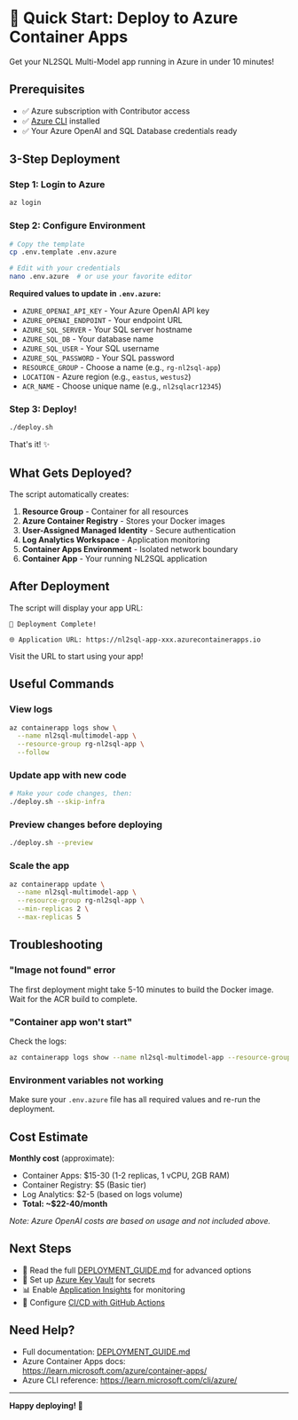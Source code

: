 # 🚀 Quick Start: Deploy to Azure Container Apps

Get your NL2SQL Multi-Model app running in Azure in under 10 minutes!

## Prerequisites

- ✅ Azure subscription with Contributor access
- ✅ [Azure CLI](https://aka.ms/InstallAzureCLI) installed
- ✅ Your Azure OpenAI and SQL Database credentials ready

## 3-Step Deployment

### Step 1: Login to Azure

```bash
az login
```

### Step 2: Configure Environment

```bash
# Copy the template
cp .env.template .env.azure

# Edit with your credentials
nano .env.azure  # or use your favorite editor
```

**Required values to update in `.env.azure`:**
- `AZURE_OPENAI_API_KEY` - Your Azure OpenAI API key
- `AZURE_OPENAI_ENDPOINT` - Your endpoint URL
- `AZURE_SQL_SERVER` - Your SQL server hostname
- `AZURE_SQL_DB` - Your database name
- `AZURE_SQL_USER` - Your SQL username
- `AZURE_SQL_PASSWORD` - Your SQL password
- `RESOURCE_GROUP` - Choose a name (e.g., `rg-nl2sql-app`)
- `LOCATION` - Azure region (e.g., `eastus`, `westus2`)
- `ACR_NAME` - Choose unique name (e.g., `nl2sqlacr12345`)

### Step 3: Deploy!

```bash
./deploy.sh
```

That's it! ✨

## What Gets Deployed?

The script automatically creates:

1. **Resource Group** - Container for all resources
2. **Azure Container Registry** - Stores your Docker images
3. **User-Assigned Managed Identity** - Secure authentication
4. **Log Analytics Workspace** - Application monitoring
5. **Container Apps Environment** - Isolated network boundary
6. **Container App** - Your running NL2SQL application

## After Deployment

The script will display your app URL:

```
🎉 Deployment Complete!

🌐 Application URL: https://nl2sql-app-xxx.azurecontainerapps.io
```

Visit the URL to start using your app!

## Useful Commands

### View logs
```bash
az containerapp logs show \
  --name nl2sql-multimodel-app \
  --resource-group rg-nl2sql-app \
  --follow
```

### Update app with new code
```bash
# Make your code changes, then:
./deploy.sh --skip-infra
```

### Preview changes before deploying
```bash
./deploy.sh --preview
```

### Scale the app
```bash
az containerapp update \
  --name nl2sql-multimodel-app \
  --resource-group rg-nl2sql-app \
  --min-replicas 2 \
  --max-replicas 5
```

## Troubleshooting

### "Image not found" error
The first deployment might take 5-10 minutes to build the Docker image. Wait for the ACR build to complete.

### "Container app won't start"
Check the logs:
```bash
az containerapp logs show --name nl2sql-multimodel-app --resource-group rg-nl2sql-app --tail 100
```

### Environment variables not working
Make sure your `.env.azure` file has all required values and re-run the deployment.

## Cost Estimate

**Monthly cost** (approximate):
- Container Apps: $15-30 (1-2 replicas, 1 vCPU, 2GB RAM)
- Container Registry: $5 (Basic tier)
- Log Analytics: $2-5 (based on logs volume)
- **Total: ~$22-40/month**

*Note: Azure OpenAI costs are based on usage and not included above.*

## Next Steps

- 📖 Read the full [DEPLOYMENT_GUIDE.md](DEPLOYMENT_GUIDE.md) for advanced options
- 🔐 Set up [Azure Key Vault](DEPLOYMENT_GUIDE.md#use-azure-key-vault-for-secrets) for secrets
- 📊 Enable [Application Insights](DEPLOYMENT_GUIDE.md#enable-application-insights) for monitoring
- 🔄 Configure [CI/CD with GitHub Actions](DEPLOYMENT_GUIDE.md#github-actions-workflow)

## Need Help?

- Full documentation: [DEPLOYMENT_GUIDE.md](DEPLOYMENT_GUIDE.md)
- Azure Container Apps docs: https://learn.microsoft.com/azure/container-apps/
- Azure CLI reference: https://learn.microsoft.com/cli/azure/

---

**Happy deploying! 🎉**
